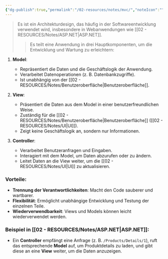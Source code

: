 ```yaml
---
{"dg-publish":true,"permalink":"/02-resources/notes/mvc/","noteIcon":"","updated":"2024-11-25T15:34:45.000+01:00"}
---
```


>Es ist ein Architekturdesign, das häufig in der Softwareentwicklung verwendet wird, insbesondere in Webanwendungen wie [[02 - RESOURCES/Notes/ASP.NET\|ASP.NET]].
>>Es teilt eine Anwendung in drei Hauptkomponenten, um die Entwicklung und Wartung zu erleichtern:

1. **Model**:
    
    - Repräsentiert die Daten und die Geschäftslogik der Anwendung.
    - Verarbeitet Datenoperationen (z. B. Datenbankzugriffe).
    - Ist unabhängig von der [[02 - RESOURCES/Notes/Benutzeroberfläche\|Benutzeroberfläche]].
2. **View**:
    
    - Präsentiert die Daten aus dem Model in einer benutzerfreundlichen Weise.
    - Zuständig für die [[02 - RESOURCES/Notes/Benutzeroberfläche\|Benutzeroberfläche]] ([[02 - RESOURCES/Notes/UI\|UI]]).
    - Zeigt keine Geschäftslogik an, sondern nur Informationen.
3. **Controller**:
    
    - Verarbeitet Benutzeranfragen und Eingaben.
    - Interagiert mit dem Model, um Daten abzurufen oder zu ändern.
    - Leitet Daten an die View weiter, um die [[02 - RESOURCES/Notes/UI\|UI]] zu aktualisieren.

### Vorteile:

- **Trennung der Verantwortlichkeiten**: Macht den Code sauberer und wartbarer.
- **Flexibilität**: Ermöglicht unabhängige Entwicklung und Testung der einzelnen Teile.
- **Wiederverwendbarkeit**: Views und Models können leicht wiederverwendet werden.

### Beispiel in [[02 - RESOURCES/Notes/ASP.NET\|ASP.NET]]:

- Ein **Controller** empfängt eine Anfrage (z. B. `/Products/Details/1`), ruft das entsprechende **Model** auf, um Produktdetails zu laden, und gibt diese an eine **View** weiter, um die Daten anzuzeigen.